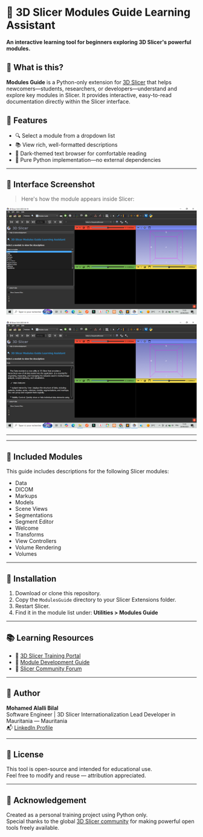 
# 📘 3D Slicer Modules Guide Learning Assistant

**An interactive learning tool for beginners exploring 3D Slicer's powerful modules.**
<!--
![Modules Guide Banner](ModulesGuide.jpg)
-->
## 🧠 What is this?

**Modules Guide** is a Python-only extension for [3D Slicer](https://www.slicer.org/) that helps newcomers—students, researchers, or developers—understand and explore key modules in Slicer. It provides interactive, easy-to-read documentation directly within the Slicer interface.

## 🧰 Features

- 🔍 Select a module from a dropdown list
- 📚 View rich, well-formatted descriptions
- 🌙 Dark-themed text browser for comfortable reading
- 🔁 Pure Python implementation—no external dependencies

---

## 📸 Interface Screenshot

> Here's how the module appears inside Slicer:

![Screenshot](img/screenshot1.png)

![Screenshot](img/screenshot2.png)



---

<!-- ## 🎬 Demo Video

Watch a short demo of the tool in action:  
[![Watch the video](https://img.youtube.com/vi/VIDEO_ID_HERE/0.jpg)](https://www.youtube.com/watch?v=VIDEO_ID_HERE)

> *(Replace `VIDEO_ID_HERE` with your YouTube video ID)*
 -->
---

## 📘 Included Modules

This guide includes descriptions for the following Slicer modules:

- Data  
- DICOM  
- Markups  
- Models  
- Scene Views  
- Segmentations  
- Segment Editor
- Welcome  
- Transforms  
- View Controllers  
- Volume Rendering  
- Volumes

---

## 🧪 Installation

1. Download or clone this repository.
2. Copy the `ModulesGuide` directory to your Slicer Extensions folder.
3. Restart Slicer.
4. Find it in the module list under: **Utilities > Modules Guide**

---

## 📚 Learning Resources

- 📘 [3D Slicer Training Portal](https://www.slicer.org/wiki/Documentation/Nightly/Training)
- 📖 [Module Development Guide](https://slicer.readthedocs.io/en/latest/developer_guide/scripted_loadable_module.html)
- 💬 [Slicer Community Forum](https://discourse.slicer.org/)

---

## 👤 Author

**Mohamed Alalli Bilal**  
Software Engineer | 3D Slicer Internationalization Lead Developer in Mauritania  — Mauritania  
📬 [LinkedIn Profile](https://www.linkedin.com/in/mohamed-alalli-bilal-a2a942202/)

---

## 📜 License

This tool is open-source and intended for educational use.  
Feel free to modify and reuse — attribution appreciated.

---

## 🙏 Acknowledgement

Created as a personal training project using Python only.  
Special thanks to the global [3D Slicer community](https://discourse.slicer.org/) for making powerful open tools freely available.
